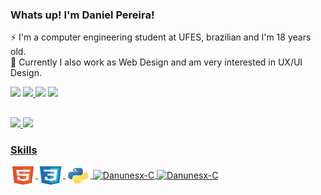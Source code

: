 ### Whats up! I'm Daniel Pereira!

<p>⚡ I'm a computer engineering student at UFES, brazilian and I'm 18 years old.<br>
💬 Currently I also work as Web Design and am very interested in UX/UI Design.</p>
<div> 

<div> 
  <a href="https://instagram.com/danunesx" target="_blank"><img src="https://img.shields.io/badge/-Instagram-%23E4405F?style=for-the-badge&logo=instagram&logoColor=white" target="_blank"></a>
  <a href = "mailto:dannunescontato@gmail.com"><img src="https://img.shields.io/badge/-Gmail-%23333?style=for-the-badge&logo=gmail&logoColor=white" target="_blank"</a>
  <a href="https://www.behance.net/danielpereiradsgn" target="_blank"><img src="https://img.shields.io/badge/Behance-1769ff?style=for-the-badge&logo=behance&logoColor=white" target="_blank"></a>
  <a href="https://www.linkedin.com/in/daniel-pereira-nunes-9a6a28218/" target="_blank"><img src="https://img.shields.io/badge/LinkedIn-0077B5?style=for-the-badge&logo=linkedin&logoColor=white" target="_blank"></a>

##
<div align="left">
  <a href="https://github.com/Danunesx">
  <img height="150em" src="https://github-readme-stats.vercel.app/api?username=Danunesx&show_icons=true&theme=vue&include_all_commits=true&count_private=true"/>
  <img height="150em" src="https://github-readme-stats.vercel.app/api/top-langs/?username=Danunesx&layout=compact&langs_count=7&theme=vue"/>
</div>

### Skills
 <img align="center" alt="Danunesx-HTML" height="30" width="40" src="https://raw.githubusercontent.com/devicons/devicon/master/icons/html5/html5-original.svg">
 <img align="center" alt="Danunesx-CSS" height="30" width="40" src="https://raw.githubusercontent.com/devicons/devicon/master/icons/css3/css3-original.svg">
 <img align="center" alt="Danunesx-Python" height="30" width="40" src="https://raw.githubusercontent.com/devicons/devicon/master/icons/python/python-original.svg">
 <img align="center" alt="Danunesx-C" height="35" width="40" src="https://cdn.jsdelivr.net/gh/devicons/devicon/icons/c/c-original.svg" />
  <img align="center" alt="Danunesx-C" height="35" width="40" src="https://cdn.cdnlogo.com/logos/c/27/c.svg" />

<!--
**Danunesx/Danunesx** is a ✨ _special_ ✨ repository because its `README.md` (this file) appears on your GitHub profile.

Here are some ideas to get you started:

- 🔭 I’m currently working on ...
- 🌱 I’m currently learning ...
- 👯 I’m looking to collaborate on ...
- 🤔 I’m looking for help with ...
- 💬 Ask me about ...
- 📫 How to reach me: ...
- 😄 Pronouns: ...
- ⚡ Fun fact: ...
-->
